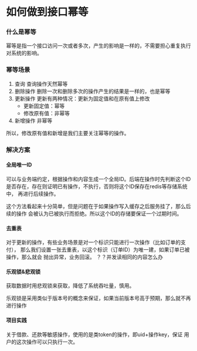 # 如何做到接口幂等

### 什么是幂等
幂等是指一个接口访问一次或者多次，产生的影响是一样的，不需要担心重复执行对系统的影响。

### 幂等场景

1. 查询
    查询操作天然幂等
2. 删除操作
    删除一次和删除多次的操作产生的结果是一样的，也是幂等
3. 更新操作
    更新有两种情况：更新为固定值和在原有值上修改
    - 更新固定值：幂等
    - 修改原有值：非幂等
4. 新增操作
    非幂等
    
 所以，修改原有值和新增是我们主要关注幂等的操作。
 
### 解决方案
#### 全局唯一ID
可以与业务端约定，根据操作和内容生成一个全局ID。后端在操作时先判断这个ID
是否存在，存在则证明已有操作，不执行，否则将这个ID保存在redis等存储系统中，
再进行后续操作。

这个方法看起来十分简单，但是问题在于如果操作写入缓存之后服务挂了，那么后续的操作
会被认为已被执行而拒绝。所以这个ID的存储要保证一个过期时间。

#### 去重表
对于更新的操作，有些业务场景是对一个标识只能进行一次操作（比如订单的支付），
那么我们设置一张去重表，以这个标识（订单ID）为唯一建，如果订单已被操作，那么就会
抛出异常，业务回滚。
？？并发读相同的内容怎么办

#### 乐观锁&悲观锁
获取数据时用悲观锁来获取，降低了系统吞吐量，慎用。

乐观锁是采用类似于版本号的概念来保证，如果当前版本号高于预期，那么就不再进行操作

#### 项目实践
关于借款、还款等敏感操作，使用的是类token的操作，即uid+操作key，保证
用户的这次操作可以只执行一次。


